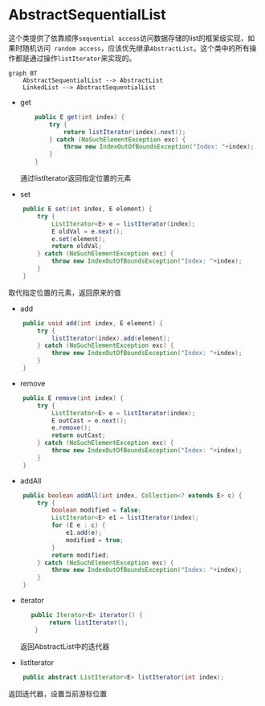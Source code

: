 # AbstractSequentialList

这个类提供了依靠顺序`sequential access`访问数据存储的list的框架级实现，如果时随机访问` random access`，应该优先继承`AbstractList`。这个类中的所有操作都是通过操作`listIterator`来实现的。

```mermaid
graph BT
	AbstractSequentialList --> AbstractList
	LinkedList --> AbstractSequentialList
```



- get

  ```java
      public E get(int index) {
          try {
              return listIterator(index).next();
          } catch (NoSuchElementException exc) {
              throw new IndexOutOfBoundsException("Index: "+index);
          }
      }
  ```

  通过listIterator返回指定位置的元素

- set

```java
    public E set(int index, E element) {
        try {
            ListIterator<E> e = listIterator(index);
            E oldVal = e.next();
            e.set(element);
            return oldVal;
        } catch (NoSuchElementException exc) {
            throw new IndexOutOfBoundsException("Index: "+index);
        }
    }
```

取代指定位置的元素，返回原来的值

- add

```java
    public void add(int index, E element) {
        try {
            listIterator(index).add(element);
        } catch (NoSuchElementException exc) {
            throw new IndexOutOfBoundsException("Index: "+index);
        }
    }
```

- remove

```java
    public E remove(int index) {
        try {
            ListIterator<E> e = listIterator(index);
            E outCast = e.next();
            e.remove();
            return outCast;
        } catch (NoSuchElementException exc) {
            throw new IndexOutOfBoundsException("Index: "+index);
        }
    }

```

- addAll

```java
    public boolean addAll(int index, Collection<? extends E> c) {
        try {
            boolean modified = false;
            ListIterator<E> e1 = listIterator(index);
            for (E e : c) {
                e1.add(e);
                modified = true;
            }
            return modified;
        } catch (NoSuchElementException exc) {
            throw new IndexOutOfBoundsException("Index: "+index);
        }
    }
```

- iterator

  ```java
     public Iterator<E> iterator() {
          return listIterator();
      }
  ```

  返回AbstractList中的迭代器

- listIterator

```java
    public abstract ListIterator<E> listIterator(int index);
```

返回迭代器，设置当前游标位置